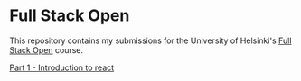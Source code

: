# Full Stack Open

This repository contains my submissions for the University of Helsinki's [Full Stack Open](https://fullstackopen.com/en/) course.

[Part 1 - Introduction to react](/part1)